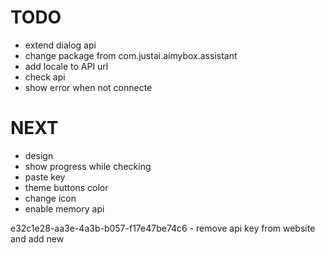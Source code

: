 # TODO
- extend dialog api
- change package from com.justai.aimybox.assistant
- add locale to API url
- check api 
- show error when not connecte

# NEXT
- design 
- show progress while checking
- paste key
- theme buttons color
- change icon
- enable memory api

e32c1e28-aa3e-4a3b-b057-f17e47be74c6 - remove api key from website and add new